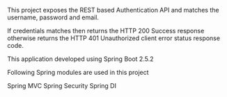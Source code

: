 This project exposes the REST based Authentication API and matches the username, password and email.

If credentials matches then returns the HTTP 200 Success response otherwise returns the HTTP 401 Unauthorized client error status response code.

This application developed using Spring Boot 2.5.2

Following Spring modules are used in this project

Spring MVC Spring Security Spring DI

